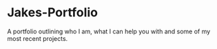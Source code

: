 # Jakes-Portfolio
A portfolio outlining who I am, what I can help you with and some of my most recent projects.
